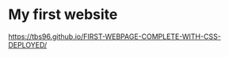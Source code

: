 # My first website
<a href="https://tbs96.github.io/FIRST-WEBPAGE-COMPLETE-WITH-CSS-DEPLOYED/">https://tbs96.github.io/FIRST-WEBPAGE-COMPLETE-WITH-CSS-DEPLOYED/</a>
